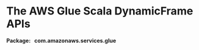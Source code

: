 # The AWS Glue Scala DynamicFrame APIs<a name="glue-etl-scala-apis-glue-dynamicframe"></a>

**Package:   com\.amazonaws\.services\.glue**

